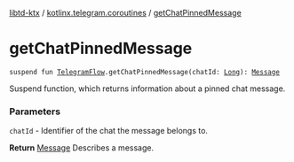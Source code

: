 [libtd-ktx](../index.md) / [kotlinx.telegram.coroutines](index.md) / [getChatPinnedMessage](./get-chat-pinned-message.md)

# getChatPinnedMessage

`suspend fun `[`TelegramFlow`](../kotlinx.telegram.core/-telegram-flow/index.md)`.getChatPinnedMessage(chatId: `[`Long`](https://kotlinlang.org/api/latest/jvm/stdlib/kotlin/-long/index.html)`): `[`Message`](https://tdlibx.github.io/td/docs/org/drinkless/td/libcore/telegram/TdApi/Message.html)

Suspend function, which returns information about a pinned chat message.

### Parameters

`chatId` - Identifier of the chat the message belongs to.

**Return**
[Message](https://tdlibx.github.io/td/docs/org/drinkless/td/libcore/telegram/TdApi/Message.html) Describes a message.

